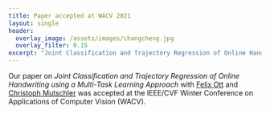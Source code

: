```yaml
---
title: Paper accepted at WACV 2021
layout: single
header:
  overlay_image: /assets/images/changcheng.jpg
  overlay_filter: 0.15
excerpt: "Joint Classification and Trajectory Regression of Online Handwriting using a Multi-Task Learning Approach"
---
```


Our paper on *Joint Classification and Trajectory Regression of Online Handwriting using a Multi-Task Learning Approach* with [Felix Ott](https://www.slds.stat.uni-muenchen.de/people/ott/) and [Christoph Mutschler](https://scholar.google.de/citations?user=gKDSp8YAAAAJ&hl=de) was accepted at the IEEE/CVF Winter Conference on Applications of Computer Vision (WACV).
